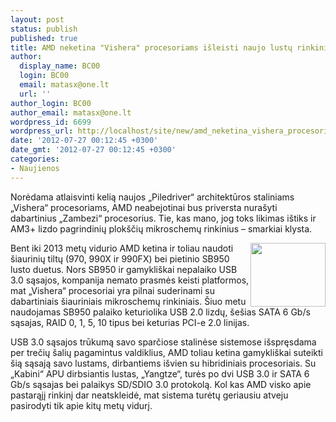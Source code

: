 ```yaml
---
layout: post
status: publish
published: true
title: AMD neketina "Vishera" procesoriams išleisti naujo lustų rinkinio
author:
  display_name: BC00
  login: BC00
  email: matasx@one.lt
  url: ''
author_login: BC00
author_email: matasx@one.lt
wordpress_id: 6699
wordpress_url: http://localhost/site/new/amd_neketina_vishera_procesoriams_isleisti_naujo_lustu_rinkinio/
date: '2012-07-27 00:12:45 +0300'
date_gmt: '2012-07-27 00:12:45 +0300'
categories:
- Naujienos
---
```

<p>
	Norėdama atlaisvinti kelią naujos &bdquo;Piledriver&ldquo; architektūros staliniams &bdquo;Vishera&ldquo; procesoriams, AMD neabejotinai bus priversta nura&scaron;yti dabartinius &bdquo;Zambezi&ldquo; procesorius. Tie, kas mano, jog toks likimas i&scaron;tiks ir AM3+ lizdo pagrindinių plok&scaron;čių mikroschemų rinkinius &ndash; smarkiai klysta.</p>
<p>
	<img alt="" src="http://technews.lt/userfiles/amd9serija.jpg" style="width: 120px; height: 102px; float: right;" />Bent iki 2013 metų vidurio AMD ketina ir toliau naudoti &scaron;iaurinių tiltų (970, 990X ir 990FX) bei pietinio SB950 lusto duetus. Nors SB950 ir gamykli&scaron;kai nepalaiko USB 3.0 sąsajos, kompanija nemato prasmės keisti platformos, mat &bdquo;Vishera&ldquo; procesoriai yra pilnai suderinami su dabartiniais &scaron;iauriniais mikroschemų rinkiniais. &Scaron;iuo metu naudojamas SB950 palaiko keturiolika USB 2.0 lizdų, &scaron;e&scaron;ias SATA 6 Gb/s sąsajas, RAID 0, 1, 5, 10 tipus bei keturias PCI-e 2.0 linijas.</p>
<p>
	USB 3.0 sąsajos trūkumą savo sparčiose stalinėse sistemose i&scaron;spręsdama per trečių &scaron;alių pagamintus valdiklius, AMD toliau ketina gamykli&scaron;kai suteikti &scaron;ią sąsają savo lustams, dirbantiems i&scaron;vien su hibridiniais procesoriais. Su &bdquo;Kabini&ldquo; APU dirbsiantis lustas, &bdquo;Yangtze&ldquo;, turės po dvi USB 3.0 ir SATA 6 Gb/s sąsajas bei palaikys SD/SDIO 3.0 protokolą. Kol kas AMD visko apie pastarąjį rinkinį dar neatskleidė, mat sistema turėtų geriausiu atveju pasirodyti tik apie kitų metų vidurį.</p>

